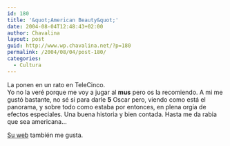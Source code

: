 ```yaml
---
id: 180
title: '&quot;American Beauty&quot;'
date: 2004-08-04T12:48:43+02:00
author: Chavalina
layout: post
guid: http://www.wp.chavalina.net/?p=180
permalink: /2004/08/04/post-180/
categories:
  - Cultura
---
```

La ponen en un rato en TeleCinco.  
Yo no la veré porque me voy a jugar al **mus** pero os la recomiendo. A mi me gustó bastante, no sé si para darle **5** Oscar pero, viendo como está el panorama, y sobre todo como estaba por entonces, en plena orgía de efectos especiales. Una buena historia y bien contada. Hasta me da rabia que sea americana…

<a href=http://www.dreamworks.com/ab/ target=′_blank′>Su web</a> también me gusta.
